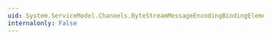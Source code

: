 ```yaml
---
uid: System.ServiceModel.Channels.ByteStreamMessageEncodingBindingElement.#ctor(System.Xml.XmlDictionaryReaderQuotas)
internalonly: False
---
```

